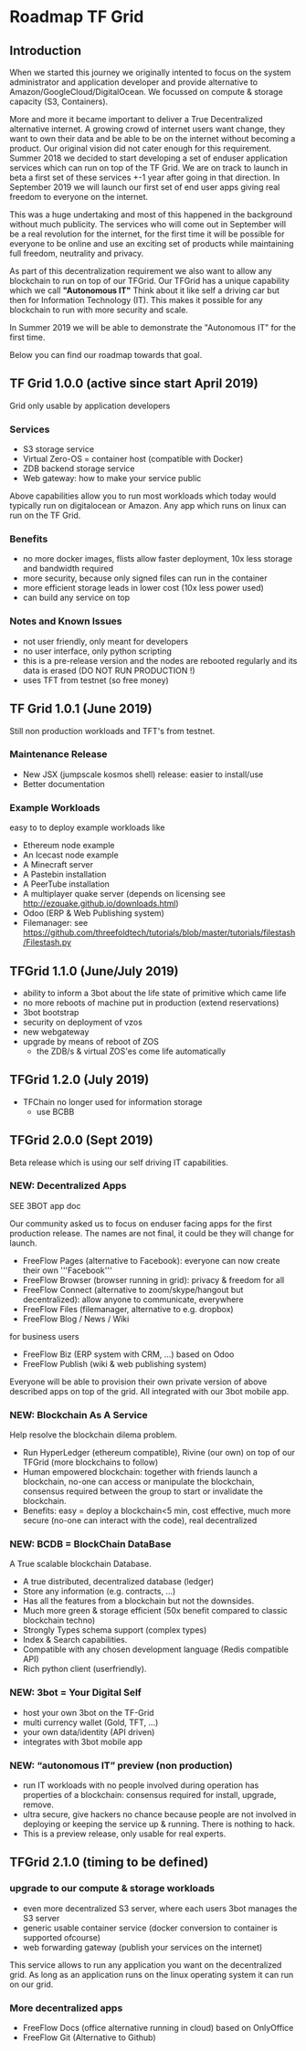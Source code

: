 # Roadmap TF Grid

## Introduction

When we started this journey we originally intented to focus on the system administrator and application developer and provide alternative to Amazon/GoogleCloud/DigitalOcean. We focussed on compute & storage capacity (S3, Containers).

More and more it became important to deliver a True Decentralized alternative internet. A growing crowd of internet users want change, they want to own their data and be able to be on the internet without becoming a product. Our original vision did not cater enough for this requirement. Summer 2018 we decided to start developing a set of enduser application services which can run on top of the TF Grid. We are on track to launch in beta a first set of these services +-1 year after going in that direction. In September 2019 we will launch our first set of end user apps giving real freedom to everyone on the internet.

This was a huge undertaking and most of this happened in the background without much publicity.
The services who will come out in September will be a real revolution for the internet, for the first time it will be possible for everyone to be online and use an exciting set of products while maintaining full freedom, neutrality and privacy.

As part of this decentralization requirement we also want to allow any blockchain to run on top of our TFGrid. Our TFGrid has a unique capability which we call **"Autonomous IT"** Think about it like self a driving car but then for Information Technology (IT). This makes it possible for any blockchain to run with more security and scale.

In Summer 2019 we will be able to demonstrate the "Autonomous IT" for the first time.

Below you can find our roadmap towards that goal.

## TF Grid 1.0.0 (active since start April 2019)

Grid only usable by application developers

### Services

- S3 storage service
- Virtual Zero-OS = container host (compatible with Docker)
- ZDB backend storage service
- Web gateway: how to make your service public

Above capabilities allow you to run most workloads which today would typically run on digitalocean or Amazon. Any app which runs on linux can run on the TF Grid.

### Benefits

- no more docker images, flists allow faster deployment, 10x less storage and bandwidth required 
- more security, because only signed files can run in the container
- more efficient storage leads in lower cost (10x less power used)
- can build any service on top

### Notes and Known Issues

- not user friendly, only meant for developers
- no user interface, only python scripting
- this is a pre-release version and the nodes are rebooted regularly and its data is erased (DO NOT RUN PRODUCTION !)
- uses TFT from testnet (so free money)

## TF Grid 1.0.1 (June 2019)

Still non production workloads and TFT's from testnet.

### Maintenance Release

- New JSX (jumpscale kosmos shell) release: easier to install/use
- Better documentation

### Example Workloads

easy to to deploy example workloads like

- Ethereum node example
- An Icecast node example
- A Minecraft server
- A Pastebin installation
- A PeerTube installation
- A multiplayer quake server (depends on licensing see http://ezquake.github.io/downloads.html)
- Odoo (ERP & Web Publishing system)
- Filemanager: see https://github.com/threefoldtech/tutorials/blob/master/tutorials/filestash/Filestash.py

## TFGrid 1.1.0 (June/July 2019)

- ability to inform a 3bot about the life state of primitive which came life
- no more reboots of machine put in production (extend reservations)
- 3bot bootstrap
- security on deployment of vzos
- new webgateway
- upgrade by means of reboot of ZOS
  - the ZDB/s & virtual ZOS'es come life automatically


## TFGrid 1.2.0 (July 2019)

- TFChain no longer used for information storage
    - use BCBB

## TFGrid 2.0.0 (Sept 2019)

Beta release which is using our self driving IT capabilities.

### NEW: Decentralized Apps

SEE 3BOT app doc

Our community asked us to focus on enduser facing apps for the first production release.
The names are not final, it could be they will change for launch.

- FreeFlow Pages (alternative to Facebook): everyone can now create their own '''Facebook'''
- FreeFlow Browser (browser running in grid): privacy & freedom for all
- FreeFlow Connect (alternative to zoom/skype/hangout but decentralized): allow anyone to communicate, everywhere
- FreeFlow Files (filemanager, alternative to e.g. dropbox)
- FreeFlow Blog / News / Wiki

for business users

- FreeFlow Biz (ERP system with CRM, …) based on Odoo
- FreeFlow Publish (wiki & web publishing system)

Everyone will be able to provision their own private version of above described apps on top of the grid. 
All integrated with our 3bot mobile app.

### NEW: Blockchain As A Service

Help resolve the blockchain dilema problem.

- Run HyperLedger (ethereum compatible), Rivine (our own) on top of our TFGrid (more blockchains to follow)
- Human empowered blockchain: together with friends launch a blockchain, no-one can access or manipulate the blockchain, consensus required between the group to start or invalidate the blockchain.
- Benefits: easy = deploy a blockchain<5 min, cost effective, much more secure (no-one can interact with the code), real decentralized

### NEW: BCDB = BlockChain DataBase

A True scalable blockchain Database. 

- A true distributed, decentralized database (ledger)
- Store any information (e.g. contracts, …)
- Has all the features from a blockchain but not the downsides.
- Much more green & storage efficient (50x benefit compared to classic blockchain techno)
- Strongly Types schema support (complex types)
- Index & Search capabilities.
- Compatible with any chosen development language (Redis compatible API)
- Rich python client (userfriendly).

### NEW: 3bot = Your Digital Self

- host your own 3bot on the TF-Grid
- multi currency wallet (Gold, TFT, …)
- your own data/identity (API driven)
- integrates with 3bot mobile app

### NEW: “autonomous IT” preview (non production)

- run IT workloads with no people involved during operation has properties of a blockchain: consensus required for install, upgrade, remove.
- ultra secure, give hackers no chance because people are not involved in deploying or keeping the service up & running. There is nothing to hack.
- This is a preview release, only usable for real experts.

## TFGrid 2.1.0 (timing to be defined)

### upgrade to our compute & storage workloads

- even more decentralized S3 server, where each users 3bot manages the S3 server
- generic usable container service (docker conversion to container is supported ofcourse)
- web forwarding gateway (publish your services on the internet)

This service allows to run any application you want on the decentralized grid.
As long as an application runs on the linux operating system it can run on our grid.

### More decentralized apps

- FreeFlow Docs (office alternative running in cloud) based on OnlyOffice
- FreeFlow Git (Alternative to Github)





